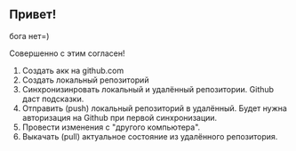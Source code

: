 ## Привет!

бога нет=)

Совершенно с этим согласен!

1. Создать акк на github.com
2. Создать локальный репозиторий
3. Синхронизинровать локальный и удалённый репозитории. Github даст подсказки.
4. Отправить (push) локальный репозиторий в удалённый. Будет нужна авторизация на Github при первой синхронизации.
5. Провести изменения с "другого компьютера".
6. Выкачать (pull) актуальное состояние из удалённого репозитория.

